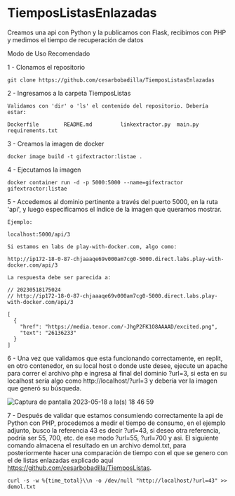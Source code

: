 # TiemposListasEnlazadas
Creamos una api con Python y la publicamos con Flask, recibimos con PHP y medimos el tiempo de recuperación de datos

Modo de Uso Recomendado

1 - Clonamos el repositorio

    git clone https://github.com/cesarbobadilla/TiemposListasEnlazadas
    
2 - Ingresamos a la carpeta TiemposListas

    Validamos con 'dir' o 'ls' el contenido del repositorio. Debería estar:
    
    Dockerfile        README.md         linkextractor.py  main.py           requirements.txt
    
3 - Creamos la imagen de docker

    docker image build -t gifextractor:listae .
    
4 - Ejecutamos la imagen 

    docker container run -d -p 5000:5000 --name=gifextractor gifextractor:listae
    
5 - Accedemos al dominio pertinente a través del puerto 5000, en la ruta 'api', y luego especificamos el índice de la imagen que queramos mostrar.

    Ejemplo:
    
    localhost:5000/api/3
    
    Si estamos en labs de play-with-docker.com, algo como:
    
    http://ip172-18-0-87-chjaaaqe69v000am7cg0-5000.direct.labs.play-with-docker.com/api/3

    La respuesta debe ser parecida a:
    
    // 20230518175024
    // http://ip172-18-0-87-chjaaaqe69v000am7cg0-5000.direct.labs.play-with-docker.com/api/3

    [
      {
        "href": "https://media.tenor.com/-JhgP2FK1O8AAAAD/excited.png",
        "text": "26136233"
      }
    ]    
    
6 - Una vez que validamos que esta funcionando correctamente, en replit, en otro contenedor, en su local host o donde uste desee, ejecute un apache para correr el archivo   php e ingresa al final del dominio ?url=3, si esta en su localhost sería algo como http://localhost/?url=3 y debería ver la imagen que generó su búsqueda.

![Captura de pantalla 2023-05-18 a la(s) 18 46 59](https://github.com/cesarbobadilla/TiemposListas/assets/35129284/49113000-12eb-4db2-96db-33d107afc098)


7 - Después de validar que estamos consumiendo correctamente la api de Python con PHP, procedemos a medir el tiempo de consumo, en el ejemplo adjunto, busco la referencia    43 es decir ?url=43, si deseo otra referencia, podría ser 55, 700, etc. de ese modo ?url=55, ?url=700 y asi. El siguiente comando almacena el resultado en un archivo demol.txt, para posteriormente hacer una comparación de tiempo con el que se genero con el de listas enlazadas explicado aquí https://github.com/cesarbobadilla/TiemposListas.

    curl -s -w %{time_total}\\n -o /dev/null "http://localhost/?url=43" >> demol.txt
